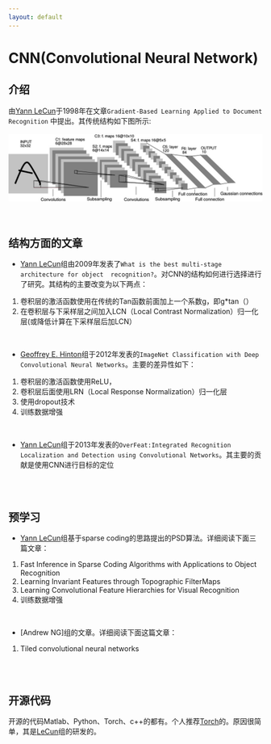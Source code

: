 ```yaml
---
layout: default
---
```


CNN(Convolutional Neural Network)
============
 
__介绍__
--------
由[Yann LeCun](http://yann.lecun.com)于1998年在文章`Gradient-Based Learning Applied to Document Recognition`
中提出。其传统结构如下图所示:<br/>    
![cnn_structure](./img/cnn.jpg)
<br/>      
<br/>     

__结构方面的文章__
----------
* [Yann LeCun](http://yann.lecun.com)组由2009年发表了`What is the best multi-stage architecture for object 
recognition?`。对CNN的结构如何进行选择进行了研究。其结构的主要改变为以下两点：    
1.  卷积层的激活函数使用在传统的Tan函数前面加上一个系数g，即g*tan（）      
2.  在卷积层与下采样层之间加入LCN（Local Contrast Normalization）归一化层(或降低计算在下采样层后加LCN）     
<br/>      

* [Geoffrey E. Hinton](http://www.cs.toronto.edu/~hinton/)组于2012年发表的`ImageNet Classification with Deep Convolutional Neural Networks`。主要的差异性如下：    
1.  卷积层的激活函数使用ReLU，
2.  卷积层后面使用LRN（Local Response Normalization）归一化层
3.  使用dropout技术    
4.  训练数据增强    
<br/>      

* [Yann LeCun](http://yann.lecun.com)组于2013年发表的`OverFeat:Integrated Recognition Localization and Detection using Convolutional Networks`。其主要的贡献是使用CNN进行目标的定位
<br/>      
<br/>   

__预学习__
-----------
* [Yann LeCun](http://yann.lecun.com)组基于sparse coding的思路提出的PSD算法。详细阅读下面三篇文章：
1.  Fast Inference in Sparse Coding Algorithms with Applications to Object Recognition
2.  Learning Invariant Features through Topographic FilterMaps
3.  Learning Convolutional Feature Hierarchies for Visual Recognition  
4.  训练数据增强    
<br/>   

* [Andrew NG]组的文章。详细阅读下面这篇文章：
1.  Tiled convolutional neural networks
<br/>       
<br/>     

__开源代码__
-----------
开源的代码Matlab、Python、Torch、c++的都有。个人推荐[Torch](http://torch.ch/)的。原因很简单，其是[LeCun](http://yann.lecun.com)组的研发的。

